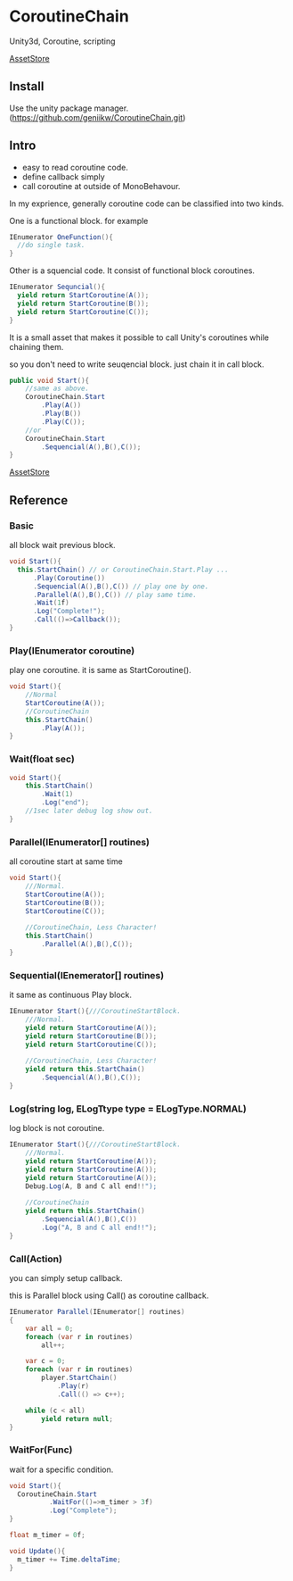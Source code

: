 # CoroutineChain
Unity3d, Coroutine, scripting

[AssetStore](https://assetstore.unity.com/packages/tools/input-management/coroutinechain-109785)

## Install

Use the unity package manager.(https://github.com/geniikw/CoroutineChain.git)

## Intro

- easy to read coroutine code.
- define callback simply
- call coroutine at outside of MonoBehavour.


In my exprience, generally coroutine code can be classified into two kinds.

One is a functional block. for example 

```csharp
IEnumerator OneFunction(){
  //do single task.
}
```

Other is a squencial code. It consist of functional block coroutines.
```csharp
IEnumerator Sequncial(){
  yield return StartCoroutine(A());
  yield return StartCoroutine(B());
  yield return StartCoroutine(C());
}
```

It is a small asset that makes it possible to call Unity's coroutines while chaining them.

so you don't need to write seuqencial block. just chain it in call block.

```csharp
public void Start(){
    //same as above.
    CoroutineChain.Start
        .Play(A())
        .Play(B())
        .Play(C());
    //or
    CoroutineChain.Start
        .Sequencial(A(),B(),C());
}
```

[AssetStore](https://www.assetstore.unity3d.com/kr/#!/content/109785)

## Reference

### Basic
all block wait previous block. 
```csharp
void Start(){
  this.StartChain() // or CoroutineChain.Start.Play ...
      .Play(Coroutine())
      .Sequencial(A(),B(),C()) // play one by one.
      .Parallel(A(),B(),C()) // play same time.
      .Wait(1f)
      .Log("Complete!");
      .Call(()=>Callback());
}
```

### Play(IEnumerator coroutine)
play one coroutine. it is same as StartCoroutine().
```csharp
void Start(){
    //Normal
    StartCoroutine(A());
    //CoroutineChain
    this.StartChain()
        .Play(A());
}
```

### Wait(float sec)
```csharp
void Start(){
    this.StartChain()
        .Wait(1)
        .Log("end");
    //1sec later debug log show out.
}
```

### Parallel(IEnumerator[] routines)
all coroutine start at same time
```csharp
void Start(){
    ///Normal.
    StartCoroutine(A());
    StartCoroutine(B());
    StartCoroutine(C());    
    
    //CoroutineChain, Less Character!
    this.StartChain()
        .Parallel(A(),B(),C());
}
```


### Sequential(IEnemerator[] routines)
it same as continuous Play block. 
```csharp
IEnumerator Start(){///CoroutineStartBlock.
    ///Normal.
    yield return StartCoroutine(A());
    yield return StartCoroutine(B());
    yield return StartCoroutine(C());    
    
    //CoroutineChain, Less Character!
    yield return this.StartChain()
        .Sequencial(A(),B(),C());
}
```
### Log(string log, ELogTtype type = ELogType.NORMAL)
log block is not coroutine. 
```csharp
IEnumerator Start(){///CoroutineStartBlock.
    ///Normal.
    yield return StartCoroutine(A());
    yield return StartCoroutine(A());
    yield return StartCoroutine(A());
    Debug.Log(A, B and C all end!!");
    
    //CoroutineChain
    yield return this.StartChain()
        .Sequencial(A(),B(),C())
        .Log("A, B and C all end!!");
}
```

### Call(Action)
you can simply setup callback.

this is Parallel block using Call() as coroutine callback.
```csharp
IEnumerator Parallel(IEnumerator[] routines)
{
    var all = 0;
    foreach (var r in routines)
        all++;

    var c = 0;
    foreach (var r in routines)
        player.StartChain()
            .Play(r)
            .Call(() => c++);

    while (c < all)
        yield return null;
}
```

### WaitFor(Func<bool>)

wait for a specific condition.

```csharp
void Start(){
  CoroutineChain.Start
          .WaitFor(()=>m_timer > 3f)
          .Log("Complete");
}

float m_timer = 0f;

void Update(){
  m_timer += Time.deltaTime;
}

```


